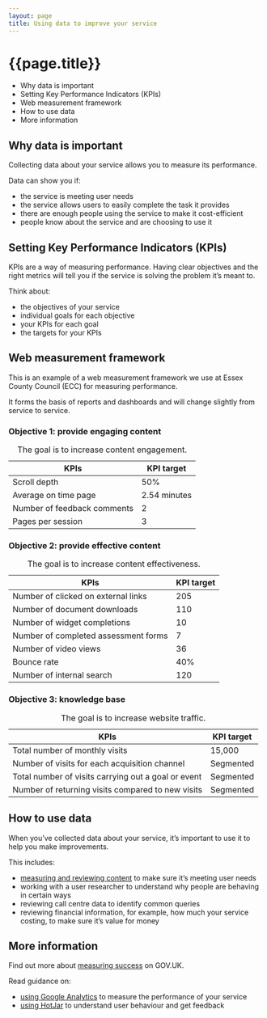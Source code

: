 ```yaml
---
layout: page
title: Using data to improve your service
---
```


# {{page.title}}

- Why data is important 
- Setting Key Performance Indicators (KPIs) 
- Web measurement framework 
- How to use data 
- More information 

## Why data is important 

Collecting data about your service allows you to measure its performance. 

Data can show you if: 

- the service is meeting user needs
- the service allows users to easily complete the task it provides
- there are enough people using the service to make it cost-efficient
- people know about the service and are choosing to use it 

## Setting Key Performance Indicators (KPIs) 

KPIs are a way of measuring performance. Having clear objectives and the right metrics will tell you if the service is solving the problem it’s meant to. 

Think about: 

- the objectives of your service 
- individual goals for each objective 
- your KPIs for each goal 
- the targets for your KPIs  

## Web measurement framework 

This is an example of a web measurement framework we use at Essex County Council (ECC) for measuring performance.  

It forms the basis of reports and dashboards and will change slightly from service to service. 

### Objective 1: provide engaging content  

<div class="table">
<table>
  <caption>The goal is to increase content engagement.</caption>
    <thead>
      <tr>
        <th scope="col">KPIs</th>
        <th scope="col">KPI target</th>
      </tr>
    </thead>
    <tbody>
      <tr>
        <td>Scroll depth</td>
        <td>50%</td>
      </tr>
      <tr>
        <td>Average on time page</td>
        <td>2.54 minutes</td>
      </tr>
      <tr>
        <td>Number of feedback comments</td>
        <td>2</td>
      </tr>
      <tr>
        <td>Pages per session</td>
        <td>3</td>
      </tr>
    </tbody>
</table>
</div>

### Objective 2: provide effective content

<div class="table">
<table>
  <caption>The goal is to increase content effectiveness.</caption>
    <thead>
      <tr>
        <th scope="col">KPIs</th>
        <th scope="col">KPI target</th>
      </tr>
    </thead>
    <tbody>
      <tr>
        <td>Number of clicked on external links</td>
        <td>205</td>
      </tr>
      <tr>
        <td>Number of document downloads </td>
        <td>110</td>
      </tr>
      <tr>
        <td>Number of widget completions</td>
        <td>10</td>
      </tr>
      <tr>
        <td>Number of completed assessment forms</td>
        <td>7</td>
      </tr>
      <tr>
        <td>Number of video views</td>
        <td>36</td>
      </tr>
      <tr>
        <td>Bounce rate</td>
        <td>40%</td>
      </tr>
      <tr>
        <td>Number of internal search</td>
        <td>120</td>
      </tr>
    </tbody>
</table>
</div>

### Objective 3: knowledge base

<div class="table">
<table>
  <caption>The goal is to increase website traffic.</caption>
    <thead>
      <tr>
        <th scope="col">KPIs</th>
        <th scope="col">KPI target</th>
      </tr>
    </thead>
    <tbody>
      <tr>
        <td>Total number of monthly visits</td>
        <td>15,000</td>
      </tr>
      <tr>
        <td>Number of visits for each acquisition channel</td>
        <td>Segmented</td>
      </tr>
      <tr>
        <td>Total number of visits carrying out a goal or event</td>
        <td>Segmented</td>
      </tr>
      <tr>
        <td>Number of returning visits compared to new visits </td>
        <td>Segmented</td>
      </tr>
    </tbody>
</table>
</div>

## How to use data  

When you’ve collected data about your service, it’s important to use it to help you make improvements. 

This includes: 

- [measuring and reviewing content](/essex-county-council-digital-manual/Content-standards/Content-guidelines/Measuring-and-reviewing-content) to make sure it’s meeting user needs
- working with a user researcher to understand why people are behaving in certain ways
- reviewing call centre data to identify common queries
- reviewing financial information, for example, how much your service costing, to make sure it’s value for money 

## More information 

Find out more about [measuring success](https://www.gov.uk/service-manual/measuring-success) on GOV.UK.  

Read guidance on:  

- [using Google Analytics](/essex-county-council-digital-manual/Measuring-content/Google-analytics) to measure the performance of your service
- [using HotJar]({{site.baseurl}}/Placeholder-page) to understand user behaviour and get feedback 